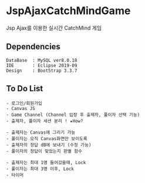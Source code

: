 # JspAjaxCatchMindGame
Jsp Ajax를 이용한 실시간 CatchMind 게임 

## Dependencies
```
DataBase  : MySQL ver8.0.18 
IDE       : Eclipse 2019-09 
Design    : BootStrap 3.3.7
```

## To Do List
```
- 로그인/회원가입
- Canvas JS
- Game Channel (Channel 입장 후 출제자, 풀이자 선택 기능) 
- 출제자, 풀이자 세션 분리 ! ★How?

- 출제자는 Canvas에 그리기 가능 
- 풀이자는 오직 Canvas화면만 보이도록
- 출제자의 정답 dB에 보내기 (수정 가능)
- 풀이자의 정답이 맞았는지 판별 함수

- 출제자는 최대 1명 들어갔을때, Lock 
- 풀이자는 최대 3명 이후, Lock
- 타이머
```
